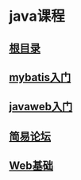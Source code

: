 # java课程  
## [根目录](java)  
## [mybatis入门](java/MyBatis01)  
## [javaweb入门](java/JavaWebDemo)  
## [简易论坛](java/Forum)  
## [Web基础](java/WebBase)  